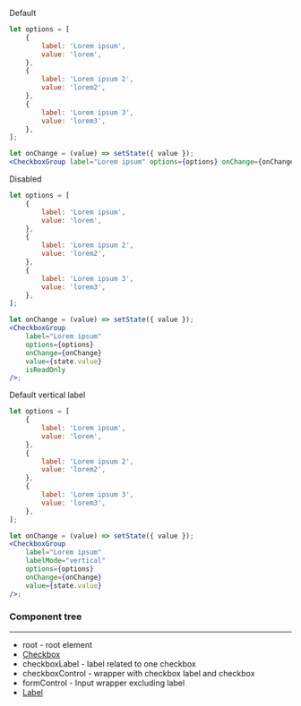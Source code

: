 Default

```jsx
let options = [
    {
        label: 'Lorem ipsum',
        value: 'lorem',
    },
    {
        label: 'Lorem ipsum 2',
        value: 'lorem2',
    },
    {
        label: 'Lorem ipsum 3',
        value: 'lorem3',
    },
];

let onChange = (value) => setState({ value });
<CheckboxGroup label="Lorem ipsum" options={options} onChange={onChange} value={state.value} />;
```

Disabled

```jsx
let options = [
    {
        label: 'Lorem ipsum',
        value: 'lorem',
    },
    {
        label: 'Lorem ipsum 2',
        value: 'lorem2',
    },
    {
        label: 'Lorem ipsum 3',
        value: 'lorem3',
    },
];

let onChange = (value) => setState({ value });
<CheckboxGroup
    label="Lorem ipsum"
    options={options}
    onChange={onChange}
    value={state.value}
    isReadOnly
/>;
```

Default vertical label

```jsx
let options = [
    {
        label: 'Lorem ipsum',
        value: 'lorem',
    },
    {
        label: 'Lorem ipsum 2',
        value: 'lorem2',
    },
    {
        label: 'Lorem ipsum 3',
        value: 'lorem3',
    },
];

let onChange = (value) => setState({ value });
<CheckboxGroup
    label="Lorem ipsum"
    labelMode="vertical"
    options={options}
    onChange={onChange}
    value={state.value}
/>;
```

### Component tree

---

-   root - root element
-   [Checkbox](#/Forms?id=checkbox)
-   checkboxLabel - label related to one checkbox
-   checkboxControl - wrapper with checkbox label and checkbox
-   formControl - Input wrapper excluding label
-   [Label](#/Forms?id=label)
